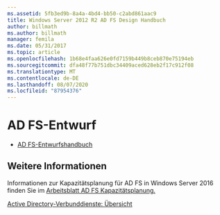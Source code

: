 ```yaml
---
ms.assetid: 5fb3ed9b-8a4a-4bd4-bb50-c2abd861aac9
title: Windows Server 2012 R2 AD FS Design Handbuch
author: billmath
ms.author: billmath
manager: femila
ms.date: 05/31/2017
ms.topic: article
ms.openlocfilehash: 1b68e4faa626e0fd7159b449b8ceb870e75194eb
ms.sourcegitcommit: dfa48f77b751dbc34409aced628eb2f17c912f08
ms.translationtype: MT
ms.contentlocale: de-DE
ms.lasthandoff: 08/07/2020
ms.locfileid: "87954376"
---
```

# <a name="ad-fs-design"></a>AD FS-Entwurf



-   [AD FS-Entwurfshandbuch](../ad-fs/design/AD-FS-Design-Guide.md)




## <a name="see-also"></a>Weitere Informationen
Informationen zur Kapazitätsplanung für AD FS in Windows Server 2016 finden Sie im [Arbeitsblatt AD FS Kapazitätsplanung.](https://adfsdocs.blob.core.windows.net/adfs/ADFSCapacity2016.xlsx)

[Active Directory-Verbunddienste: Übersicht](../Active-Directory-Federation-Services.md)


